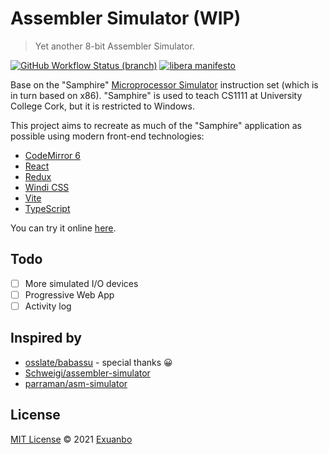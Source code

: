 # Assembler Simulator (WIP)

> Yet another 8-bit Assembler Simulator.

[![GitHub Workflow Status (branch)](https://img.shields.io/github/workflow/status/exuanbo/assembler-simulator/Node.js%20CI/main.svg)](https://github.com/exuanbo/assembler-simulator/actions?query=workflow%3A%22Node.js+CI%22)
[![libera manifesto](https://img.shields.io/badge/libera-manifesto-lightgrey.svg)](https://liberamanifesto.com)

Base on the "Samphire" [Microprocessor Simulator](http://www.softwareforeducation.com/sms32v50/index.php) instruction set (which is in turn based on x86). "Samphire" is used to teach CS1111 at University College Cork, but it is restricted to Windows.

This project aims to recreate as much of the "Samphire" application as possible using modern front-end technologies:

- [CodeMirror 6](https://codemirror.net/6/)
- [React](https://reactjs.org/)
- [Redux](https://redux.js.org/)
- [Windi CSS](https://windicss.org/)
- [Vite](https://vitejs.dev/)
- [TypeScript](https://www.typescriptlang.org/)

You can try it online [here](https://exuanbo.xyz/assembler-simulator/).

## Todo

- [ ] More simulated I/O devices
- [ ] Progressive Web App
- [ ] Activity log

## Inspired by

- [osslate/babassu](https://github.com/osslate/babassu) - special thanks 😀
- [Schweigi/assembler-simulator](https://github.com/Schweigi/assembler-simulator)
- [parraman/asm-simulator](https://github.com/parraman/asm-simulator)

## License

[MIT License](https://github.com/exuanbo/assembler-simulator/blob/main/LICENSE) © 2021 [Exuanbo](https://github.com/exuanbo)
